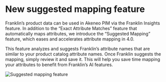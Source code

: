 # New suggested mapping feature

Franklin’s product data can be used in Akeneo PIM via the Franklin Insights feature. In addition to the “Exact Attribute Matches” feature that automatically maps attributes, we introduce the “Suggested Mapping” feature, which eases and accelerates attribute mapping in 4.0.

This feature analyzes and suggests Franklin’s attribute names that are similar to your product catalog attribute names. Once Franklin suggests the mapping, simply review it and save it. This will help you save time mapping your attributes to benefit from Franklin’s AI features.

![Suggested mapping feature](../img/FranklinInsights_suggestedmapping.jpg)
